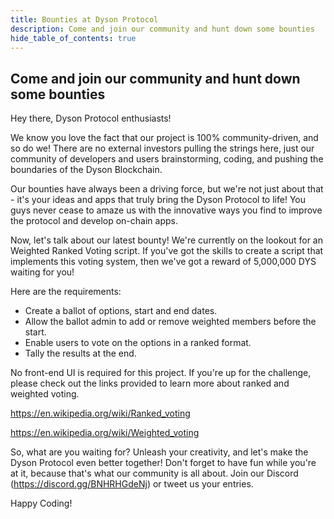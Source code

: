 ```yaml
---
title: Bounties at Dyson Protocol
description: Come and join our community and hunt down some bounties
hide_table_of_contents: true
---
```


## Come and join our community and hunt down some bounties ##

Hey there, Dyson Protocol enthusiasts!

We know you love the fact that our project is 100% community-driven, and so do we! There are no external investors pulling the strings here, just our community of developers and users brainstorming, coding, and pushing the boundaries of the Dyson Blockchain.

Our bounties have always been a driving force, but we're not just about that - it's your ideas and apps that truly bring the Dyson Protocol to life! You guys never cease to amaze us with the innovative ways you find to improve the protocol and develop on-chain apps.

Now, let's talk about our latest bounty! We're currently on the lookout for an Weighted Ranked Voting script. If you've got the skills to create a script that implements this voting system, then we've got a reward of 5,000,000 DYS waiting for you!

Here are the requirements:

- Create a ballot of options, start and end dates.
- Allow the ballot admin to add or remove weighted members before the start.
- Enable users to vote on the options in a ranked format.
- Tally the results at the end.

No front-end UI is required for this project. If you're up for the challenge, please check out the links provided to learn more about ranked and weighted voting. 

https://en.wikipedia.org/wiki/Ranked_voting

https://en.wikipedia.org/wiki/Weighted_voting

So, what are you waiting for? Unleash your creativity, and let's make the Dyson Protocol even better together! Don't forget to have fun while you're at it, because that's what our community is all about. Join our Discord (https://discord.gg/BNHRHGdeNj) or tweet us your entries. 

Happy Coding!

